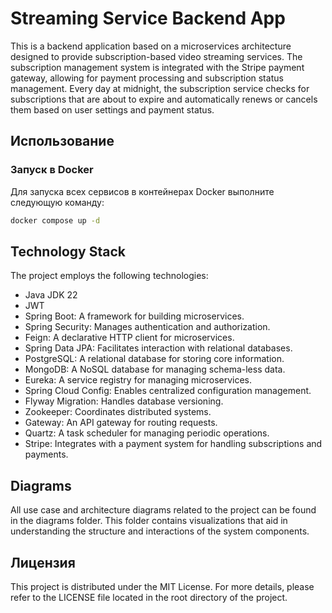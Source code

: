 # Streaming Service Backend App

This is a backend application based on a microservices architecture designed to provide subscription-based video streaming services. The subscription management system is integrated with the Stripe payment gateway, allowing for payment processing and subscription status management. Every day at midnight, the subscription service checks for subscriptions that are about to expire and automatically renews or cancels them based on user settings and payment status.

## Использование
### Запуск в Docker
Для запуска всех сервисов в контейнерах Docker выполните следующую команду:
```bash
docker compose up -d
```

## Technology Stack
The project employs the following technologies:
- Java JDK 22
- JWT
- Spring Boot: A framework for building microservices.
- Spring Security: Manages authentication and authorization.
- Feign: A declarative HTTP client for microservices.
- Spring Data JPA: Facilitates interaction with relational databases.
- PostgreSQL: A relational database for storing core information.
- MongoDB: A NoSQL database for managing schema-less data.
- Eureka: A service registry for managing microservices.
- Spring Cloud Config: Enables centralized configuration management.
- Flyway Migration: Handles database versioning.
- Zookeeper: Coordinates distributed systems.
- Gateway: An API gateway for routing requests.
- Quartz: A task scheduler for managing periodic operations.
- Stripe: Integrates with a payment system for handling subscriptions and payments.

## Diagrams
All use case and architecture diagrams related to the project can be found in the diagrams folder. This folder contains visualizations that aid in understanding the structure and interactions of the system components.
## Лицензия

This project is distributed under the MIT License. For more details, please refer to the LICENSE file located in the root directory of the project.
